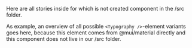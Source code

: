 <!--
SPDX-FileCopyrightText: OpenTalk GmbH <mail@opentalk.eu>

SPDX-License-Identifier: EUPL-1.2
-->

Here are all stories inside for which is not created component in the /src folder.

As example, an overview of all possible `<Typography />`-element variants goes here, because this element comes from @mui/material directly and this component does not live in our /src folder.

